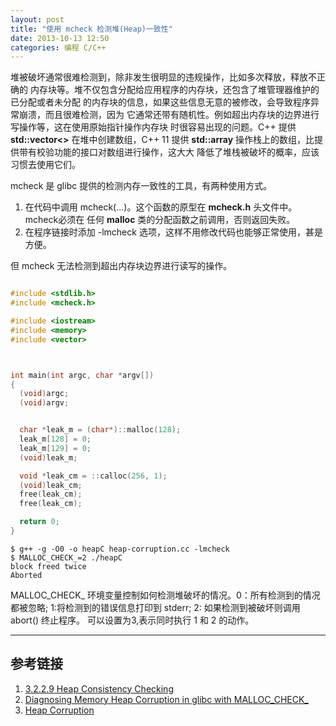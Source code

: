 ```yaml
---
layout: post
title: "使用 mcheck 检测堆(Heap)一致性"
date: 2013-10-13 12:50
categories: 编程 C/C++
---
```


堆被破坏通常很难检测到，除非发生很明显的违规操作，比如多次释放，释放不正确的
内存块等。堆不仅包含分配给应用程序的内存块，还包含了堆管理器维护的已分配或者未分配
的内存块的信息，如果这些信息无意的被修改，会导致程序异常崩溃，而且很难检测，因为
它通常还带有随机性。例如超出内存块的边界进行写操作等，这在使用原始指针操作内存块
时很容易出现的问题。C++ 提供 **std::vector<>** 在堆中创建数组，C++ 11 提供
**std::array<T>** 操作栈上的数组，比提供带有校验功能的接口对数组进行操作，这大大
降低了堆栈被破坏的概率，应该习惯去使用它们。

mcheck 是 glibc 提供的检测内存一致性的工具，有两种使用方式。
1. 在代码中调用 mcheck(...)。这个函数的原型在 **mcheck.h** 头文件中。mcheck必须在
任何 **malloc** 类的分配函数之前调用，否则返回失败。
2. 在程序链接时添加 -lmcheck 选项，这样不用修改代码也能够正常使用，甚是方便。

但 mcheck 无法检测到超出内存块边界进行读写的操作。

<!-- more -->

```c++

#include <stdlib.h>
#include <mcheck.h>

#include <iostream>
#include <memory>
#include <vector>



int main(int argc, char *argv[])
{
  (void)argc;
  (void)argv;


  char *leak_m = (char*)::malloc(128);
  leak_m[128] = 0;
  leak_m[129] = 0;
  (void)leak_m;

  void *leak_cm = ::calloc(256, 1);
  (void)leak_cm;
  free(leak_cm);
  free(leak_cm);

  return 0;
}
```

```shell
$ g++ -g -O0 -o heapC heap-corruption.cc -lmcheck
$ MALLOC_CHECK_=2 ./heapC
block freed twice
Aborted
```

MALLOC_CHECK_ 环境变量控制如何检测堆破坏的情况。0：所有检测到的情况都被忽略;
1:将检测到的错误信息打印到 stderr; 2: 如果检测到被破坏则调用 abort() 终止程序。
可以设置为3,表示同时执行 1 和 2 的动作。


-----

## 参考链接 ##
1. [3.2.2.9 Heap Consistency Checking](http://www.gnu.org/software/libc/manual/html_node/Heap-Consistency-Checking.html)
2. [Diagnosing Memory Heap Corruption in glibc with MALLOC_CHECK_](http://www.novell.com/support/kb/doc.php?id=3113982)
3. [Heap Corruption](http://www.efnetcpp.org/wiki/Heap_Corruption)
